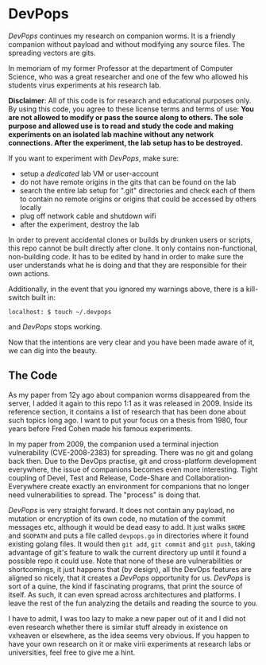 DevPops
=======

*DevPops* continues my research on companion worms. It is a friendly companion without payload and without modifying
any source files. The spreading vectors are gits.

In memoriam of my former Professor at the department of Computer Science, who was a great researcher and one of the
few who allowed his students virus experiments at his research lab.

**Disclaimer**: All of this code is for research and educational purposes only. By using this code, you agree to these
license terms and terms of use: **You are not allowed to modify or pass the source along to others. The sole purpose
and allowed use is to read and study the code and making experiments on an isolated lab machine without any network
connections. After the experiment, the lab setup has to be destroyed.**

If you want to experiment with *DevPops*, make sure:

* setup a *dedicated* lab VM or user-account
* do not have remote origins in the gits that can be found on the lab
* search the entire lab setup for ".git" directories and check each of them
  to contain no remote origins or origins that could be accessed by others locally
* plug off network cable and shutdown wifi
* after the experiment, destroy the lab

In order to prevent accidental clones or builds by drunken users or scripts, this repo cannot be
built directly after clone. It only contains non-functional, non-building code. It has to be edited by hand
in order to make sure the user understands what he is doing and that they are responsible for their own actions.

Additionally, in the event that you ignored my warnings above, there is a kill-switch built in:

```
localhost: $ touch ~/.devpops
```

and *DevPops* stops working.

Now that the intentions are very clear and you have been made aware of it, we can dig into the beauty.

The Code
--------

As my paper from 12y ago about companion worms disappeared from the server, I added it again to this repo 1:1 as it was
released in 2009. Inside its reference section, it contains a list of research that has been done about
such topics long ago. I want to put your focus on a thesis from 1980, four years before Fred Cohen made
his famous experiments.

In my paper from 2009, the companion used a terminal injection vulnerability (CVE-2008-2383) for spreading.
There was no git and golang back then. Due to the DevOps practise, git and cross-platform development
everywhere, the issue of companions becomes even more interesting. Tight coupling of Devel, Test and Release,
Code-Share and Collaboration-Everywhere create exactly an environment for companions that no longer need
vulnerabilities to spread. The "process" is doing that.

*DevPops* is very straight forward. It does not contain any payload, no mutation or encryption of its own code,
no mutation of the commit messages etc, although it would be dead easy to add. It just walks `$HOME` and `$GOPATH`
and puts a file called `devpops.go` in directories where it found existing golang files. It would then `git add`,
`git commit` and `git push`, taking advantage of git's feature to walk the current directory up until it found
a possible repo it could use.
Note that none of these are vulnerabilities or shortcomings, it just happens that (by design), all the DevOps
features are aligned so nicely, that it creates a *DevPops* opportunity for us. *DevPops* is sort of a quine,
the kind if fascinating programs, that print the source of itself. As such, it can even spread across architectures
and platforms. I leave the rest of the fun analyzing the details and reading the source to you.

I have to admit, I was too lazy to make a new paper out of it and I did not even research whether there is
similar stuff already in existence on vxheaven or elsewhere, as the idea seems very obvious. If you happen to have
your own research on it or make virii experiments at research labs or universities, feel free to give me a hint.


